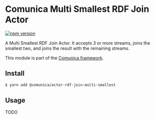 # Comunica Multi Smallest RDF Join Actor

[![npm version](https://badge.fury.io/js/%40comunica%2Factor-rdf-join-multi-smallest.svg)](https://www.npmjs.com/package/@comunica/actor-rdf-join-multi-smallest)

A Multi Smallest RDF Join Actor.
It accepts 3 or more streams, joins the smallest two, and joins the result with the remaining streams.

This module is part of the [Comunica framework](https://github.com/comunica/comunica).

## Install

```bash
$ yarn add @comunica/actor-rdf-join-multi-smallest
```

## Usage

TODO
